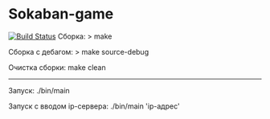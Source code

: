 # Sokaban-game
[![Build Status](https://travis-ci.com/magmador/Sokaban-game.svg?branch=master)](https://travis-ci.com/magmador/Sokaban-game)
Сборка: > make

Сборка с дебагом: > make source-debug

Очистка сборки: make clean
***
Запуск: ./bin/main

Запуск с вводом ip-сервера: ./bin/main 'ip-адрес'
